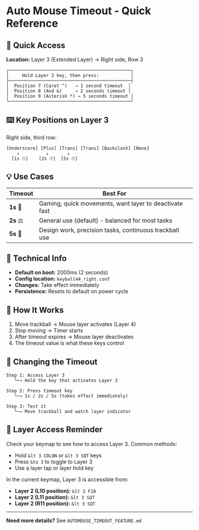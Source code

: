 # Auto Mouse Timeout - Quick Reference

## 🎯 Quick Access

**Location:** Layer 3 (Extended Layer) → Right side, Row 3

```
┌──────────────────────────────────────────────┐
│     Hold Layer 3 key, then press:            │
├──────────────────────────────────────────────┤
│  Position 7 (Caret ^)   → 1 second timeout  │
│  Position 8 (And &)     → 2 seconds timeout │
│  Position 9 (Asterisk *) → 5 seconds timeout │
└──────────────────────────────────────────────┘
```

## ⌨️ Key Positions on Layer 3

Right side, third row:
```
[Underscore] [Plus] [Trans] [Trans] [Backslash] [None]
    ↓          ↓       ↓
  [1s ⏱]    [2s ⏱]  [5s ⏱]
```

## 💡 Use Cases

| Timeout | Best For |
|---------|----------|
| **1s** 🏃 | Gaming, quick movements, want layer to deactivate fast |
| **2s** ⚖️ | General use (default) - balanced for most tasks |
| **5s** 🎨 | Design work, precision tasks, continuous trackball use |

## 🔧 Technical Info

- **Default on boot:** 2000ms (2 seconds)
- **Config location:** `keyball44_right.conf`
- **Changes:** Take effect immediately
- **Persistence:** Resets to default on power cycle

## 📝 How It Works

1. Move trackball → Mouse layer activates (Layer 4)
2. Stop moving → Timer starts
3. After timeout expires → Mouse layer deactivates
4. The timeout value is what these keys control

## 🔄 Changing the Timeout

```
Step 1: Access Layer 3
   └─→ Hold the key that activates Layer 3

Step 2: Press timeout key
   └─→ 1s / 2s / 5s (takes effect immediately)

Step 3: Test it
   └─→ Move trackball and watch layer indicator
```

## 📍 Layer Access Reminder

Check your keymap to see how to access Layer 3. Common methods:
- Hold `&lt 3 COLON` or `&lt 3 SQT` keys
- Press `&to 3` to toggle to Layer 3
- Use a layer tap or layer hold key

In the current keymap, Layer 3 is accessible from:
- **Layer 2 (L10 position):** `&lt 3 F10`
- **Layer 2 (L11 position):** `&lt 3 SQT`
- **Layer 2 (R11 position):** `&lt 3 SQT`

---

**Need more details?** See `AUTOMOUSE_TIMEOUT_FEATURE.md`

